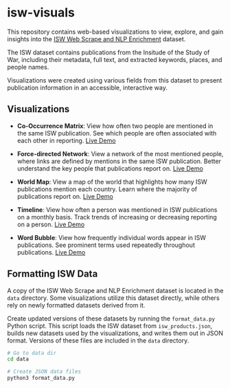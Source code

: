 # isw-visuals
This repository contains web-based visualizations to view, explore, and gain insights into the [ISW Web Scrape and NLP Enrichment](https://www.kaggle.com/connerbrew2/isw-web-scrape-and-nlp-enrichment) dataset. 

The ISW dataset contains publications from the Insitude of the Study of War, including their metadata, full text, and extracted keywords, places, and people names. 

Visualizations were created using various fields from this dataset to present publication information in an accessible, interactive way.

## Visualizations
- **Co-Occurrence Matrix**: View how often two people are mentioned in the same ISW publication. See which people are often associated with each other in reporting. [Live Demo](https://rhammell.github.io/isw-visuals/co-occurrence.html)

- **Force-directed Network**: View a network of the most mentioned people, where links are defined by mentions in the same ISW publication. Better understand the key people that publications report on. [Live Demo](https://rhammell.github.io/isw-visuals/force-directed.html)

- **World Map**: View a map of the world that highlights how many ISW publications mention each country. Learn where the majority of publications report on. [Live Demo](https://rhammell.github.io/isw-visuals/world-map.html)

- **Timeline**: View how often a person was mentioned in ISW publications on a monthly basis. Track trends of increasing or decreasing reporting on a person. [Live Demo](https://rhammell.github.io/isw-visuals/timeline.html)

- **Word Bubble**: View how frequently individual words appear in ISW publications. See prominent terms used repeatedly throughout publications. [Live Demo](https://rhammell.github.io/isw-visuals/word-bubble.html)

## Formatting ISW Data
A copy of the ISW Web Scrape and NLP Enrichment dataset is located in the `data` directory. Some visualizations utilize this dataset directly, while others rely on newly formatted datasets derived from it.

Create updated versions of these datasets by running the `format_data.py` Python script. This script loads the ISW dataset from `isw_products.json`, builds new datasets used by the visualizations, and writes them out in JSON format. Versions of these files are included in the `data` directory. 
```bash
# Go to data dir
cd data

# Create JSON data files
python3 format_data.py
```